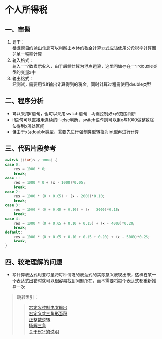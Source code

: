 # 个人所得税

## 一、审题

1. 题干：  
    根据题目的输出信息可以判断出本体的税金计算方式应该使用分段税率计算而非单一税率计算
2. 输入格式：  
    输入一个数表示收入，由于后续计算为浮点运算，这里可储存在一个double类型的变量x中
3. 输出格式：  
     经测试，需要用%lf输出计算得到的税金，同时计算过程需使用double类型

## 二、程序分析

+ 可以采用if语句，也可以采用switch语句，均需控制好x的范围判断
+ if语句可以直接用连续的if-else判断，switch语句则可以用x与1000做整数除法得到x所处区间
+ 但由于x为double类型，需要先进行强制类型转换为int型再进行计算

## 三、代码片段参考

```C
switch ((int)x / 1000) {
case 0:
    res = 1000 * 0;
    break;
case 1:
    res = 1000 * 0 + (x - 1000)*0.05;
    break;
case 2:
    res = 1000 * (0 + 0.05) + (x - 2000)*0.10;
    break;
case 3:
    res = 1000 * (0 + 0.05 + 0.10) + (x - 3000)*0.15;
    break;
case 4:
    res = 1000 * (0 + 0.05 + 0.10 + 0.15) + (x - 4000)*0.20;
    break;
default:
    res = 1000 * (0 + 0.05 + 0.10 + 0.15 + 0.20) + (x - 5000)*0.25;
    break;
}
```

## 四、较难理解的问题

+ 写计算表达式时要尽量将每种情况的表达式的实际意义表现出来，这样在某一个表达式出错时就可以很容易找到问题所在，而不需要将每个表达式都重新推导一次

> 跳转索引：  
> > [宏定义控制电文输出](./宏定义控制电文输出.md)  
> > [宏定义求三角形面积](./宏定义求三角形面积.md)  
> > [正整数逆转](./正整数逆转.md)  
> > [杨辉三角](./杨辉三角.md)  
> > [关于EOF的说明](./关于EOF.md)
